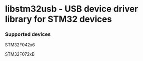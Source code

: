 # libstm32usb - USB device driver library for STM32 devices

### Supported devices

STM32F042x6

STM32F072xB

